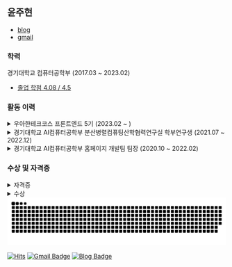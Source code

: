 ## 윤주현

- [blog](https://leirbag.tistory.com)
- [gmail](mailto://gabrielyoon7@gmail.com)

### 학력
경기대학교 컴퓨터공학부 (2017.03 ~ 2023.02)
- [졸업 학점 4.08 / 4.5](./assets/grade.pdf)

### 활동 이력
<details>
    <summary>우아한테크코스 프론트엔드 5기 (2023.02 ~ )</summary>

- [활동 기록](https://github.com/gabrielyoon7/woowacourse-archive)
- 팀 프로젝트: 실시간 전기자동차 충전소 지도 및 사용 통계 조회 서비스
  - [서비스 홈페이지](https://carffe.in/) (운영중)
  - [GitHub Repository](https://github.com/woowacourse-teams/2023-car-ffeine)
  - React, TypeScript, Styled Components, TanStack Query, Google Maps API
</details>

<details>
    <summary>경기대학교 AI컴퓨터공학부 분산병렬컴퓨팅산학협력연구실 학부연구생 (2021.07 ~ 2022.12)</summary>

- 전기차 충전소 조회 애플리케이션
  - [Github Repository](https://github.com/KGU-DCS-LAB/myPlug)
  - Expo, React Native, Redux, Native Base, Node.js, Express.js, MongoDB
</details>

<details>
    <summary>경기대학교 AI컴퓨터공학부 홈페이지 개발팀 팀장 (2020.10 ~ 2022.02)</summary>

- [학과 공식 홈페이지](http://cs.kyonggi.ac.kr/) (운영중)
  - Repository는 보안 문제로 인해 비공개입니다.
- 소프트웨어중심대학 SWAIG 프로젝트 (운영중)
  - [GitHub Repository](https://github.com/gabrielyoon7/webp2021)
- JSP, MySQL, Tomcat, jQuery, bootstrap
- [GitHub Organization](https://github.com/KGU-CS-HOME)
</details>



### 수상 및 자격증 
<details>
    <summary>자격증</summary>

2022년 제1회 [정보처리기사](./assets/qnet.pdf) (2022.06)
</details>

<details>
    <summary>수상</summary>
    
- [한국정보기술학회 2022 추계종합학술대회 및 대학생논문경진대회](https://ki-it.or.kr/%EA%B3%B5%EC%A7%80%EC%82%AC%ED%95%AD/11591766)
  - 🏅은상 [실시간 전기자동차 충전소 사용 로그 수집 시스템](https://github.com/KGU-DCS-LAB/myPlug/blob/master/docs/pdf/%EC%8B%A4%EC%8B%9C%EA%B0%84%20%EC%A0%84%EA%B8%B0%EC%9E%90%EB%8F%99%EC%B0%A8%20%EC%B6%A9%EC%A0%84%EC%86%8C%20%EC%82%AC%EC%9A%A9%20%EB%A1%9C%EA%B7%B8%20%EC%88%98%EC%A7%91%20%EC%8B%9C%EC%8A%A4%ED%85%9C.pdf)
  - 🏅동상 [전기자동차 충전소 사용 통계 정보의 사용자 친화적 질의가 가능한 다능한 앱](https://github.com/KGU-DCS-LAB/myPlug/blob/master/docs/pdf/%EC%A0%84%EA%B8%B0%EC%9E%90%EB%8F%99%EC%B0%A8%20%EC%B6%A9%EC%A0%84%EC%86%8C%20%EC%82%AC%EC%9A%A9%20%ED%86%B5%EA%B3%84%20%EC%A0%95%EB%B3%B4%EC%9D%98%20%EC%82%AC%EC%9A%A9%EC%9E%90%20%EC%B9%9C%ED%99%94%EC%A0%81%20%EC%A7%88%EC%9D%98%EA%B0%80%20%EA%B0%80%EB%8A%A5%ED%95%9C%20%EB%8B%A4%EB%8A%A5%ED%95%9C%20%EC%95%B1.pdf)

- [2021년도 경기대학교 소프트웨어중심대학 공로상](./assets/tutor.png)
  - SW튜터링 팀장 활동 관련 (2020-2, 2021-1, 2021-2)
- [2021학년도 2학기 BARUN 문제해결 프로젝트 장려상](./assets/barun-2021-2.png)
  - 학과홈페이지 졸업요건진단시스템 기능 구현
- [2021학년도 1학기 BARUN 문제해결 프로젝트 우수상](./assets/barun-2021-1.png)
  - 학과홈페이지 사물함 신청 기능 구현
</details>



<picture>
  <source media="(prefers-color-scheme: dark)" srcset="https://raw.githubusercontent.com/gabrielyoon7/gabrielyoon7/output/github-contribution-grid-snake-dark.svg">
  <source media="(prefers-color-scheme: light)" srcset="https://raw.githubusercontent.com/gabrielyoon7/gabrielyoon7/output/github-contribution-grid-snake.svg">
  <img alt="github contribution grid snake animation" src="https://raw.githubusercontent.com/gabrielyoon7/gabrielyoon7/output/github-contribution-grid-snake.svg">
</picture>

[![Hits](https://hits.seeyoufarm.com/api/count/incr/badge.svg?url=https%3A%2F%2Fgithub.com%2Fgabrielyoon7&count_bg=%2379C83D&title_bg=%23555555&icon=&icon_color=%23E7E7E7&title=hits&edge_flat=false)](https://hits.seeyoufarm.com) [![Gmail Badge](https://img.shields.io/badge/Gmail-d14836?style=flat-square&logo=Gmail&logoColor=white&link=mailto:gabrielyoon7@gmail.com)](mailto:gabrielyoon7@gmail.com)
[![Blog Badge](http://img.shields.io/badge/-Blog-green?style=flat-square&link=https://leirbag.tistory.com/)](https://leirbag.tistory.com/)
